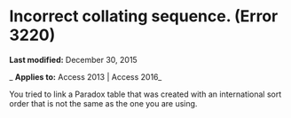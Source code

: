 
# Incorrect collating sequence. (Error 3220)

 **Last modified:** December 30, 2015

 _ **Applies to:** Access 2013 | Access 2016_

You tried to link a Paradox table that was created with an international sort order that is not the same as the one you are using.

